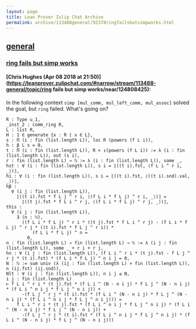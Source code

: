 ```yaml
---
layout: page
title: Lean Prover Zulip Chat Archive 
permalink: archive/113488general/92378ringfailsbutsimpworks.html
---
```


## [general](index.html)
### [ring fails but simp works](92378ringfailsbutsimpworks.html)

#### [Chris Hughes (Apr 08 2018 at 21:50)](https://leanprover.zulipchat.com/#narrow/stream/113488-general/topic/ring fails but simp works/near/124808425):
In the following context `simp [mul_comm, mul_left_comm, mul_assoc]` solved the goal, but `ring` failed. What's going on?
```lean
R : Type u_1,
_inst_2 : comm_ring R,
L : list R,
H : 1 ∈ generate {x : R | x ∈ L},
s : Π (i : fin (list.length L)), loc R (powers (f L i)),
h : β L s = 0,
t : Π (i : fin (list.length L)), R × ↥(powers (f L i)) := λ (i : fin (list.length L)), out (s i),
r : fin (list.length L) → ℕ := λ (i : fin (list.length L)), some _,
hst : ∀ (i : fin (list.length L)), s i = ⟦((t i).fst, ⟨f L i ^ r i, _⟩)⟧,
hi : ∀ (i : fin (list.length L)), s i = ⟦((t i).fst, ⟨((t i).snd).val, _⟩)⟧,
hβ :
  ∀ (i j : fin (list.length L)),
    ⟦((t i).fst * f L j ^ r i, ⟨(f L i * f L j) ^ r i, _⟩)⟧ =
      ⟦((t j).fst * f L i ^ r j, ⟨(f L i * f L j) ^ r j, _⟩)⟧,
this :
  ∀ (i j : fin (list.length L)),
    ∃ (n : ℕ),
      ((f L i * f L j) ^ r i * ((t j).fst * f L i ^ r j) - (f L i * f L j) ^ r j * ((t i).fst * f L j ^ r i)) *
          (f L i * f L j) ^ n =
        0,
n : fin (list.length L) → fin (list.length L) → ℕ := λ (i j : fin (list.length L)), some _ + r i + r j,
hn : ∀ (i j : fin (list.length L)), (f L i ^ r i * (t j).fst - f L j ^ r j * (t i).fst) * (f L i * f L j) ^ n i j = 0,
N : ℕ := sum univ (λ (ij : fin (list.length L) × fin (list.length L)), n (ij.fst) (ij.snd)),
Nlt : ∀ (i j : fin (list.length L)), n i j ≤ N,
i j : fin (list.length L)
⊢ f L i ^ r i * (t j).fst * (f L i ^ (N - n i j) * f L j ^ (N - n i j) * (f L i ^ n i j * f L j ^ n i j)) +
      -(f L j ^ r j * (t i).fst * (f L i ^ (N - n i j) * f L j ^ (N - n i j) * (f L i ^ n i j * f L j ^ n i j))) =
    f L i ^ r i * (t j).fst * (f L i ^ n i j * f L j ^ n i j) * (f L i ^ (N - n i j) * f L j ^ (N - n i j)) +
      -(f L j ^ r j * (t i).fst * (f L i ^ n i j * f L j ^ n i j) * (f L i ^ (N - n i j) * f L j ^ (N - n i j)))
```

